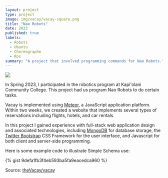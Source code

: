 ```yaml
---
layout: project
type: project
image: img/vacay/vacay-square.png
title: "Nao Robots"
date: 2023
published: true
labels:
  - Robots
  - Ubuntu
  - Choreographe
  - Ros
summary: "A project that involved programming commands for Nao Robots."
---
```


<img class="img-fluid" src="../img/vacay/vacay-home-page.png">

In Spring 2023, I participated in the robotics program at Kapi'olani Community College. This project had us program Nao Robots to do certain tasks.  

Vacay is implemented using [Meteor](http://meteor.com), a JavaScript application platform. Within two weeks, we created a website that implements several types of reservations including flights, hotels, and car rentals.

In this project I gained experience with full-stack web application design and associated technologies, including [MongoDB](http://mongodb.com) for database storage, the [Twitter Bootstrap](http://getbootstrap.com/) CSS Framework for the user interface, and Javascript for both client and server-side programming. 

Here is some example code to illustrate Simple Schema use:

{% gist 9defa1fb3f4eb593ba5fa9eacedca960 %}

Source: <a href="https://github.com/Peter-Bel/KCC-Robot-Projects">theVacay/vacay</a>

